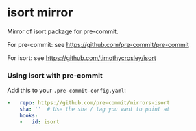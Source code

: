 isort mirror
============

Mirror of isort package for pre-commit.

For pre-commit: see https://github.com/pre-commit/pre-commit

For isort: see https://github.com/timothycrosley/isort


### Using isort with pre-commit

Add this to your `.pre-commit-config.yaml`:

```yaml
-   repo: https://github.com/pre-commit/mirrors-isort
    sha: ''  # Use the sha / tag you want to point at
    hooks:
    -   id: isort
```
